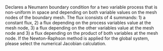 Declares a Neumann boundary condition for a two variable process that is non-uniform in space and depending on both variable values on the mesh nodes of the boundary mesh.
The flux iconsists of 4 summands: 1) a constant flux, 2) a flux depending on the process variables value at the mesh node, 3) a flux depending on the other variables value at the mesh node and 3) a flux depending on the product of both variables at the mesh node.
If the Newton-Raphson method is applied for the global system, please select the numerical Jacobian calculation.
